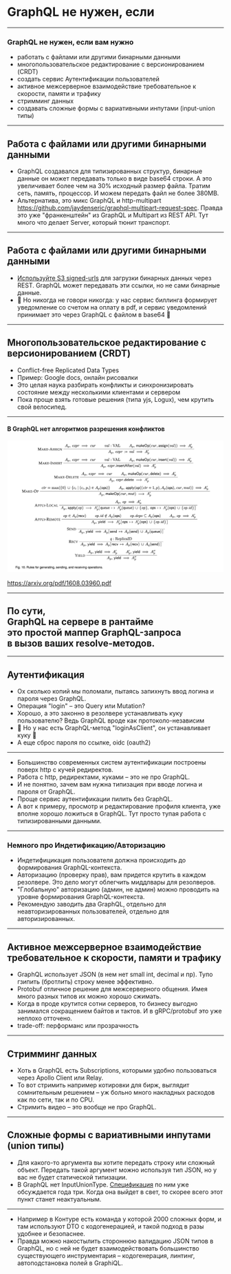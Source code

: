 # GraphQL <span class="red">не нужен</span>, если

-----

### GraphQL не нужен, если вам нужно <!-- .element: class="red" -->

- работать с файлами или другими бинарными данными <!-- .element: class="fragment" -->
- многопользовательское редактирование с версионированием (CRDT) <!-- .element: class="fragment" -->
- создать сервис Аутентификации пользователей <!-- .element: class="fragment" -->
- активное межсерверное взаимодействие требовательное к скорости, памяти и трафику <!-- .element: class="fragment" -->
- стримминг данных <!-- .element: class="fragment" -->
- создавать сложные формы с вариативными инпутами (input-union типы) <!-- .element: class="fragment" -->

-----

## Работа с файлами или другими бинарными данными <!-- .element: class="red" -->

<ul>
  <li class="fragment">
    GraphQL создавался для типизированных структур, бинарные данные он может передавать только в виде base64 строки. А это увеличивает более чем на 30% исходный размер файла. Тратим сеть, память, процессор. И можем передать файл не более 380MB.
  </li>
  <li class="fragment">
    Альтернатива, это микс GraphQL и http-multipart <a href="https://github.com/jaydenseric/graphql-multipart-request-spec">https://github.com/jaydenseric/graphql-multipart-request-spec</a>. Правда это уже "франкенштейн" из GraphQL и Multipart из REST API. Тут много что делает Server, который тюнит транспорт.
  </li>
</ul>

-----

## Работа с файлами или другими бинарными данными <!-- .element: class="green" -->

<ul>
  <li class="fragment">
    <a href="https://github.com/nodkz/conf-talks/tree/master/articles/graphql/fileUploads">Используйте S3 signed-urls</a> для загрузки бинарных данных через REST. GraphQL может передавать эти ссылки, но не сами бинарные данные.
  </li>
  <li class="fragment">
    🤗 Но никогда не говори никогда: у нас сервис биллинга формирует уведомление со счетом на оплату в pdf, и сервис уведомлений принимает это через GraphQL с файлом в base64 🤗
  </li>
</ul>

-----

## Многопользовательское редактирование с версионированием (CRDT) <!-- .element: class="red" -->
  
- Conflict-free Replicated Data Types <!-- .element: class="fragment" -->
- Пример: Google docs, онлайн рисовалки <!-- .element: class="fragment" -->
- Это целая наука разбирать конфликты и синхронизировать состояние между несколькими клиентами и сервером <!-- .element: class="fragment" -->
- Пока проще взять готовые решения (типа yjs, Logux), чем крутить свой велосипед. <!-- .element: class="fragment" -->

-----
#### В GraphQL нет алгоритмов разрешения конфликтов  <!-- .element: class="red" -->

![crdt](./crdt.png) <!-- .element: style="width: 650px" -->

<https://arxiv.org/pdf/1608.03960.pdf>

-----

## По сути, <br/>GraphQL на сервере в рантайме <br/>это простой маппер GraphQL-запроса <br/>в вызов ваших resolve-методов.

-----

## Аутентификация <!-- .element: class="red" -->

- Ох сколько копий мы поломали, пытаясь запихнуть ввод логина и пароля через GraphQL. <!-- .element: class="fragment" -->
- Операция "login" – это Query или Mutation? <!-- .element: class="fragment" -->
- Хорошо, а это законно в резолвере устанавливать куку пользователю? Ведь GraphQL вроде как протоколо-независим <!-- .element: class="fragment" -->
- 🤗 Но у нас есть GraphQL-метод "loginAsClient", он устанавливает куку 🤗 <!-- .element: class="fragment" -->
- А еще сброс пароля по ссылке, oidc (oauth2) <!-- .element: class="fragment" -->

-----

- Большинство современных систем аутентификации построены поверх http c кучей редиректов. <!-- .element: class="red" -->
- Работа с http, редиректами, куками – это не про GraphQL. <!-- .element: class="fragment red" -->
- И не понятно, зачем вам нужна типизация при вводе логина и пароля от GraphQL. <!-- .element: class="fragment red" -->
- Проще сервис аутентификации пилить без GraphQL. <!-- .element: class="fragment green" -->
- А вот к примеру, просмотр и редактирование профиля клиента, уже вполне хорошо ложиться в GraphQL. Тут просто тупая работа с типизированными данными. <!-- .element: class="fragment green" -->

-----

### Немного про Индетификацию/Авторизацию <!-- .element: class="gray" -->

- Индетифицикация пользователя должна происходить до формирования GraphQL-контекста. <!-- .element: class="fragment" -->
- Авторизацию (проверку прав), вам придется крутить в каждом резолвере. Это дело могут облегчить миддлвары для резолверов. <!-- .element: class="fragment" -->
- "Глобальную" авторизацию (админ, не админ) можно проводить на уровне формирования GraphQL-контекста. <!-- .element: class="fragment" -->
- Рекомендую заводить два GraphQL, отдельно для неавторизированных пользователей, отдельно для авторизированных. <!-- .element: class="fragment green" -->

-----

## Активное межсерверное взаимодействие требовательное к скорости, памяти и трафику <!-- .element: class="red" -->
  
- GraphQL использует JSON (в нем нет small int, decimal и пр). Тупо гзипить (бротлить) строку менее эффективно. <!-- .element: class="fragment" -->
- Protobuf отличное решение для межсерверного общения. Имея много разных типов их можно хорошо сжимать. <!-- .element: class="fragment" -->
- Когда в проде крутится сотни серверов, то бизнесу выгодно занимался сокращением байтов и тактов. И в gRPC/protobuf это уже неплохо отточено. <!-- .element: class="fragment" -->
- trade-off: перформанс или прозрачность <!-- .element: class="fragment" -->

-----

## Стримминг данных <!-- .element: class="red" -->

- Хоть в GraphQL есть Subscriptions, которыми удобно пользоваться через Apollo Client или Relay. <!-- .element: class="fragment" -->
- То вот стримить например котировки для бирж, выглядит сомнительным решением – уж больно много накладных расходов как по сети, так и по CPU. <!-- .element: class="fragment" -->
- Стримить видео – это вообще не про GraphQL. <!-- .element: class="fragment" -->

-----

## Сложные формы с вариативными инпутами (union типы) <!-- .element: class="red" -->
  
<ul>
  <li class="fragment">
    Для какого-то аргумента вы хотите передать строку или сложный объект. Передать такой аргумент можно используя тип JSON, но у вас не будет статической типизации. </li>
  <li class="fragment">
    В GraphQL нет InputUnionType. <a href="https://github.com/graphql/graphql-spec/blob/main/rfcs/InputUnion.md">Спецификация</a> по ним уже обсуждается года три. Когда она выйдет в свет, то скорее всего этот пункт станет неактуальным.
  </li>
</ul>

-----

- Например в Контуре есть команда у которой 2000 сложных форм, и там используют DTO с кодогенерацией, и такой подход в разы удобнее и безопаснее. 
- Правда можно накостылить стороннюю валидацию JSON типов в GraphQL, но с ней не будет взаимодействовать большинство существующего инструментария – кодогенерация, линтинг, автоподстановка полей в GraphiQL.
